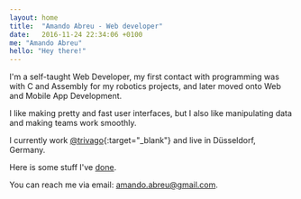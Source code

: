 ```yaml
---
layout: home
title:  "Amando Abreu - Web developer"
date:   2016-11-24 22:34:06 +0100
me: "Amando Abreu"
hello: "Hey there!"
---
```


I'm a self-taught Web Developer, my first contact with programming was with C and Assembly for my robotics projects, and later moved onto Web and Mobile App Development.

I like making pretty and fast user interfaces, but I also like manipulating data and making teams work smoothly.

I currently work [@trivago](https://www.facebook.com/lifeattrivago/?fref=ts){:target="_blank"} and live in Düsseldorf, Germany.

Here is some stuff I've [done](https://amando-abr.eu/did).

You can reach me via email: amando.abreu@gmail.com.
